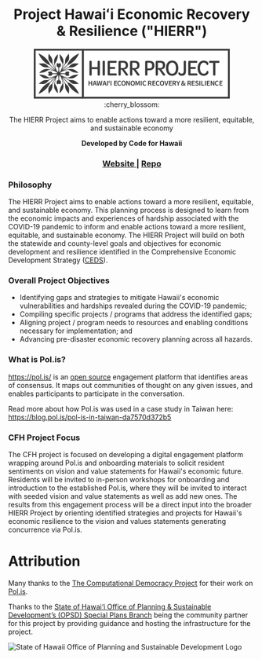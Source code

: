 <h1 align="center">Project Hawaiʻi Economic Recovery & Resilience ("HIERR")</h1>

<div align="center">
  <img src="./docs/logos/hierr.png" />
</div>

<div align="center">
	:cherry_blossom:
</div>

<div align="center">
    <p>The HIERR Project aims to enable actions toward a more resilient, equitable, and sustainable economy</p>
    <strong>Developed by Code for Hawaii</strong>
</div>

<div align="center">
  <h3>
  	<a href="https://hierr.online/">
      Website
    </a>
    <span> | </span>
    <a href="https://github.com/CodeforHawaii/HIERR/">
      Repo
    </a>
  </h3>
</div>

### Philosophy

The HIERR Project aims to enable actions toward a more resilient, equitable, and sustainable economy. This planning process is designed to learn from the economic impacts and experiences of hardship associated with the COVID-19 pandemic to inform and enable actions toward a more resilient, equitable, and sustainable economy. The HIERR Project will build on both the statewide and county-level goals and objectives for economic development and resilience identified in the Comprehensive Economic Development Strategy ([CEDS](https://planning.hawaii.gov/spb/ceds/)).

### Overall Project Objectives

- Identifying gaps and strategies to mitigate Hawaii's economic vulnerabilities and hardships revealed during the COVID-19 pandemic;
- Compiling specific projects / programs that address the identified gaps;
- Aligning project / program needs to resources and enabling conditions necessary for implementation; and
- Advancing pre-disaster economic recovery planning across all hazards.

### What is Pol.is?

https://pol.is/ is an [open source](https://github.com/compdemocracy/polis) engagement platform that identifies areas of consensus. It maps out communities of thought on any given issues, and enables participants to participate in the conversation.

Read more about how Pol.is was used in a case study in Taiwan here: https://blog.pol.is/pol-is-in-taiwan-da7570d372b5

### CFH Project Focus

The CFH project is focused on developing a digital engagement platform wrapping around Pol.is and onboarding materials to solicit resident sentiments on vision and value statements for Hawaii's economic future. Residents will be invited to in-person workshops for onboarding and introduction to the established Pol.is, where they will be invited to interact with seeded vision and value statements as well as add new ones. The results from this engagement process will be a direct input into the broader HIERR Project by orienting identified strategies and projects for Hawaii's economic resilience to the vision and values statements generating concurrence via Pol.is.

# Attribution

Many thanks to the [The Computational Democracy Project](https://github.com/compdemocracy) for their work on [Pol.is](https://github.com/compdemocracy/polis).

Thanks to the [State of Hawai‘i Office of Planning & Sustainable Development’s (OPSD) Special Plans Branch]([https://www.publicfirstlaw.org/](https://planning.hawaii.gov/spb/)) being the community partner for this project by providing guidance and hosting the infrastructure for the project.

<img src="https://github.com/CodeWithAloha/HIERR/assets/15609358/5da09a21-159a-4d8a-8903-8bfec331bbde" alt="State of Hawaii Office of Planning and Sustainable Development Logo" width="200" />
